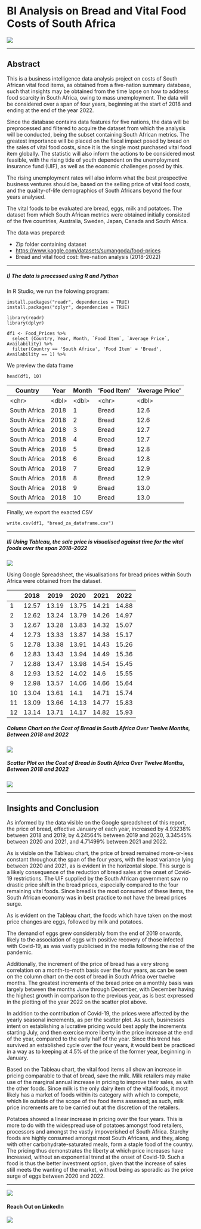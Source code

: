 # BI Analysis on Bread and Vital Food Costs of South Africa
![](https://github.com/msizimkhize/Bread-and-Vital-Food-Cost-Analysis-South-Africa-and-International-/blob/main/IMG/Mosbolletjie-Bread-1200x800.jpg?raw=true)

***
## Abstract

This is a business intelligence data analysis project on costs of South African vital food items, as obtained from a five-nation summary database, such that insights may be obtained from the time lapse on how to address food scarcity in South Africa, owing to mass unemployment.
The data will be considered over a span of four years, beginning at the start of 2018 and ending at the end of the year 2022.

Since the database contains data features for five nations, the data will be preprocessed and filtered to acquire the dataset from which the analysis will be conducted, being the subset containing South African metrics. The greatest importance will be placed on the fiscal impact posed by bread on the sales of vital food costs, since it is the single most purchased vital food item globally. The statistic will also inform the actions to be considered most feasible, with the rising tide of youth dependent on the unemployment insurance fund (UIF), as well as the economic challenges posed by this.

The rising unemployment rates will also inform what the best prospective business ventures should be, based on the selling price of vital food costs, and the quality-of-life demographics of South Africans beyond the four years analysed.

The vital foods to be evaluated are bread, eggs, milk and potatoes. The dataset from which South African metrics were obtained initially consisted of the five countries, Australia, Sweden, Japan, Canada and South Africa.

The data was prepared:
- Zip folder containing dataset
- https://www.kaggle.com/datasets/sumangoda/food-prices
- Bread and vital food cost: five-nation analysis (2018-2022)

***
##### I) The data is processed using R and Python

In R Studio, we run the folowing program:

```
install.packages("readr", dependencies = TRUE)
install.packages("dplyr", dependencies = TRUE)

library(readr)
library(dplyr)

df1 <- Food_Prices %>%
  select (Country, Year, Month, `Food Item`, `Average Price`, Availability) %>%
  filter(Country == 'South Africa', 'Food Item' = 'Bread', Availability == 1) %>%
```
We preview the data frame
```
head(df1, 10)
```

|Country|Year|Month|'Food Item'|'Average Price'|
|---|---|---|---|---|
|\<chr>|\<dbl>|\<dbl>|\<chr>|\<dbl>|
|South Africa|2018|1|Bread|12.6|
|South Africa|2018|2|Bread|12.6|
|South Africa|2018|3|Bread|12.7|
|South Africa|2018|4|Bread|12.7|
|South Africa|2018|5|Bread|12.8|
|South Africa|2018|6|Bread|12.8|
|South Africa|2018|7|Bread|12.9|
|South Africa|2018|8|Bread|12.9|
|South Africa|2018|9|Bread|13.0|
|South Africa|2018|10|Bread|13.0|


Finally, we export the exacted CSV

```
write.csv(df1, "bread_za_dataframe.csv")
```

***
##### II) Using Tableau, the sale price is visualised against time for the vital foods over the span 2018–2022 

![](https://github.com/msizimkhize/Bread-and-Vital-Food-Cost-Analysis-South-Africa-and-International-/blob/main/IMG/bread.png?raw=true)

Using Google Spreadsheet, the visualisations for bread prices within South Africa were obtained from the dataset.

||2018|2019|2020|2021|2022|
|---|---|---|---|---|---|
|1|12.57|13.19|13.75|14.21|14.88|
|2|12.62|13.24|13.79|14.26|14.97|
|3|12.67|13.28|13.83|14.32|15.07|
|4|12.73|13.33|13.87|14.38|15.17|
|5|12.78|13.38|13.91|14.43|15.26|
|6|12.83|13.43|13.94|14.49|15.36|
|7|12.88|13.47|13.98|14.54|15.45|
|8|12.93|13.52|14.02|14.6|15.55|
|9|12.98|13.57|14.06|14.66|15.64|
|10|13.04|13.61|14.1|14.71|15.74|
|11|13.09|13.66|14.13|14.77|15.83|
|12|13.14|13.71|14.17|14.82|15.93|

##### Column Chart on the Cost of Bread in South Africa Over Twelve Months, Between 2018 and 2022

![](https://github.com/msizimkhize/Bread-and-Vital-Food-Cost-Analysis-South-Africa-and-International-/blob/main/IMG/Screenshot_2025-01-18_00_05_44.png?raw=true)

##### Scatter Plot on the Cost of Bread in South Africa Over Twelve Months, Between 2018 and 2022

![](https://github.com/msizimkhize/Bread-and-Vital-Food-Cost-Analysis-South-Africa-and-International-/blob/main/IMG/Screenshot_2025-01-18_00_05_15.png?raw=true)

***
## Insights and Conclusion

As informed by the data visible on the Google spreadsheet of this report, the price of bread, effective January of each year, increased by 4.93238% between 2018 and 2019, by 4.24564% between 2019 and 2020, 3.34545% between 2020 and 2021, and 4.71499% between 2021 and 2022.

As is visible on the Tableau chart, the price of bread remained more-or-less constant throughout the span of the four years, with the least variance lying between 2020 and 2021, as is evident in the horizontal slope. This surge is a likely consequence of the reduction of bread sales at the onset of Covid-19 restrictions. The UIF supplied by the South African government saw no drastic price shift in the bread prices, especially compared to the four remaining vital foods. Since bread is the most consumed of these items, the South African economy was in best practice to not have the bread prices surge. 

As is evident on the Tableau chart, the foods which have taken on the most price changes are eggs, followed by milk and potatoes. 

The demand of eggs grew considerably from the end of 2019 onwards, likely to the association of eggs with positive recovery of those infected with Covid-19, as was vastly publicised in the media following the rise of the pandemic. 

Additionally, the increment of the price of bread has a very strong correlation on a month-to-moth basis over the four years, as can be seen on the column chart on the cost of bread in South Africa over twelve months. The greatest increments of the bread price on a monthly basis was largely between the months June through December, with December having the highest growth in comparison to the previous year, as is best expressed in the plotting of the year 2022 on the scatter plot above.

In addition to the contribution of Covid-19, the prices were affected by the yearly seasonal increments, as per the scatter plot. As such, businesses intent on establishing a lucrative pricing would best apply the increments starting July, and then exercise more liberty in the price increase at the end of the year, compared to the early half of the year. Since this trend has survived an established cycle over the four years, it would best be practiced in a way as to keeping at 4.5% of the price of the former year, beginning in January. 

Based on the Tableau chart, the vital food items all show an increase in pricing comparable to that of bread, save the milk. Milk retailers may make use of the marginal annual increase in pricing to improve their sales, as with the other foods. Since milk is the only dairy item of the vital foods, it most likely has a market of foods within its category with which to compete, which lie outside of the scope of the food items assessed; as such, milk price increments are to be carried out at the discretion of the retailers.

Potatoes showed a linear increase in pricing over the four years. This is more to do with the widespread use of potatoes amongst food retailers, processors and amongst the vastly impoverished of South Africa. Starchy foods are highly consumed amongst most South Africans, and they, along with other carbohydrate-saturated meals, form a staple food of the country. The pricing thus demonstrates the liberty at which price increases have increased, without an exponential trend at the onset of Covid-19. Such a food is thus the better investment option, given that the increase of sales still meets the wanting of the market, without being as sporadic as the price surge of eggs between 2020 and 2022.

***

![](https://github.com/msizimkhize/Bread-and-Vital-Food-Cost-Analysis-South-Africa-and-International-/blob/main/IMG/F7379CRZGZ4Z.jpeg?raw=true)

#### Reach Out on LinkedIn

[![](https://raw.githubusercontent.com/msizimkhize/Bread-and-Vital-Food-Cost-Analysis-South-Africa-and-International-/b567ed529300d59fa217a1de87dad558d7912406/IMG/68747470733a2f2f696d672e736869656c64732e696f2f62616467652f4c696e6b6564496e2d436f6e6e6563742d626c75653f7374796c653d666f722d7468652d6261646765266c6f676f3d6c696e6b6564696e.svg)](https://www.linkedin.com/in/msizimkhize/)
